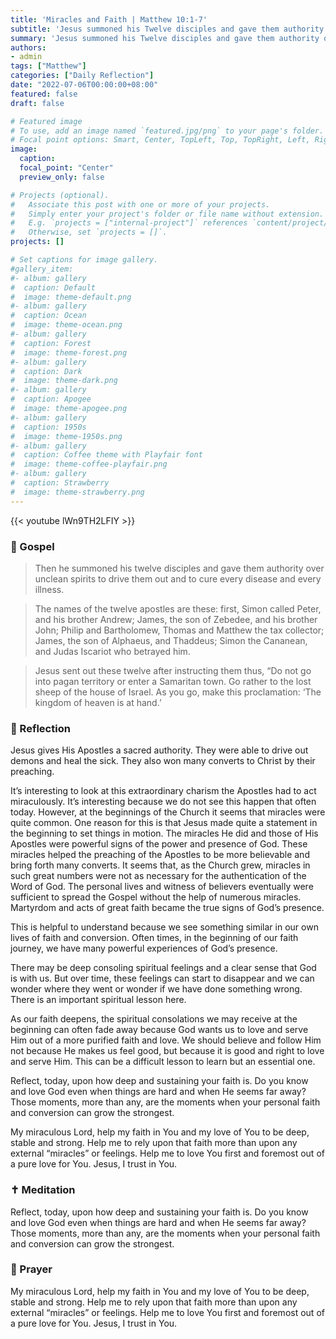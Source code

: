 ```yaml
---
title: 'Miracles and Faith | Matthew 10:1-7'
subtitle: 'Jesus summoned his Twelve disciples and gave them authority over unclean spirits to drive them out and to cure every disease and every illness. Matthew 10:1'
summary: 'Jesus summoned his Twelve disciples and gave them authority over unclean spirits to drive them out and to cure every disease and every illness. Matthew 10:1'
authors:
- admin
tags: ["Matthew"]
categories: ["Daily Reflection"]
date: "2022-07-06T00:00:00+08:00"
featured: false
draft: false

# Featured image
# To use, add an image named `featured.jpg/png` to your page's folder.
# Focal point options: Smart, Center, TopLeft, Top, TopRight, Left, Right, BottomLeft, Bottom, BottomRight
image:
  caption:
  focal_point: "Center"
  preview_only: false

# Projects (optional).
#   Associate this post with one or more of your projects.
#   Simply enter your project's folder or file name without extension.
#   E.g. `projects = ["internal-project"]` references `content/project/deep-learning/index.md`.
#   Otherwise, set `projects = []`.
projects: []

# Set captions for image gallery.
#gallery_item:
#- album: gallery
#  caption: Default
#  image: theme-default.png
#- album: gallery
#  caption: Ocean
#  image: theme-ocean.png
#- album: gallery
#  caption: Forest
#  image: theme-forest.png
#- album: gallery
#  caption: Dark
#  image: theme-dark.png
#- album: gallery
#  caption: Apogee
#  image: theme-apogee.png
#- album: gallery
#  caption: 1950s
#  image: theme-1950s.png
#- album: gallery
#  caption: Coffee theme with Playfair font
#  image: theme-coffee-playfair.png
#- album: gallery
#  caption: Strawberry
#  image: theme-strawberry.png
---
```


{{< youtube lWn9TH2LFIY >}}

### :love_letter: Gospel
> Then he summoned his twelve disciples and gave them authority over unclean spirits to drive them out and to cure every disease and every illness.

> The names of the twelve apostles are these: first, Simon called Peter, and his brother Andrew; James, the son of Zebedee, and his brother John; Philip and Bartholomew, Thomas and Matthew the tax collector; James, the son of Alphaeus, and Thaddeus; Simon the Cananean, and Judas Iscariot who betrayed him.

> Jesus sent out these twelve after instructing them thus, “Do not go into pagan territory or enter a Samaritan town. Go rather to the lost sheep of the house of Israel. As you go, make this proclamation: ‘The kingdom of heaven is at hand.’

### :speech_balloon: Reflection
Jesus gives His Apostles a sacred authority. They were able to drive out demons and heal the sick. They also won many converts to Christ by their preaching.

It’s interesting to look at this extraordinary charism the Apostles had to act miraculously. It’s interesting because we do not see this happen that often today. However, at the beginnings of the Church it seems that miracles were quite common. One reason for this is that Jesus made quite a statement in the beginning to set things in motion. The miracles He did and those of His Apostles were powerful signs of the power and presence of God. These miracles helped the preaching of the Apostles to be more believable and bring forth many converts. It seems that, as the Church grew, miracles in such great numbers were not as necessary for the authentication of the Word of God. The personal lives and witness of believers eventually were sufficient to spread the Gospel without the help of numerous miracles. Martyrdom and acts of great faith became the true signs of God’s presence.

This is helpful to understand because we see something similar in our own lives of faith and conversion. Often times, in the beginning of our faith journey, we have many powerful experiences of God’s presence.

There may be deep consoling spiritual feelings and a clear sense that God is with us. But over time, these feelings can start to disappear and we can wonder where they went or wonder if we have done something wrong. There is an important spiritual lesson here.

As our faith deepens, the spiritual consolations we may receive at the beginning can often fade away because God wants us to love and serve Him out of a more purified faith and love. We should believe and follow Him not because He makes us feel good, but because it is good and right to love and serve Him. This can be a difficult lesson to learn but an essential one.

Reflect, today, upon how deep and sustaining your faith is. Do you know and love God even when things are hard and when He seems far away? Those moments, more than any, are the moments when your personal faith and conversion can grow the strongest.

My miraculous Lord, help my faith in You and my love of You to be deep, stable and strong. Help me to rely upon that faith more than upon any external “miracles” or feelings. Help me to love You first and foremost out of a pure love for You. Jesus, I trust in You.

### :latin_cross: Meditation
Reflect, today, upon how deep and sustaining your faith is. Do you know and love God even when things are hard and when He seems far away? Those moments, more than any, are the moments when your personal faith and conversion can grow the strongest.

### :pray: Prayer
My miraculous Lord, help my faith in You and my love of You to be deep, stable and strong. Help me to rely upon that faith more than upon any external “miracles” or feelings. Help me to love You first and foremost out of a pure love for You. Jesus, I trust in You.
